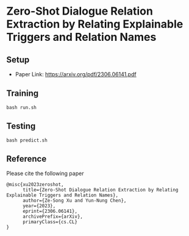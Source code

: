 # Zero-Shot Dialogue Relation Extraction by Relating Explainable Triggers and Relation Names

## Setup 
- Paper Link: https://arxiv.org/pdf/2306.06141.pdf

## Training
```shell
bash run.sh
```

## Testing
```shell
bash predict.sh
```

## Reference
Please cite the following paper
```shell
@misc{xu2023zeroshot,
      title={Zero-Shot Dialogue Relation Extraction by Relating Explainable Triggers and Relation Names}, 
      author={Ze-Song Xu and Yun-Nung Chen},
      year={2023},
      eprint={2306.06141},
      archivePrefix={arXiv},
      primaryClass={cs.CL}
}
```
